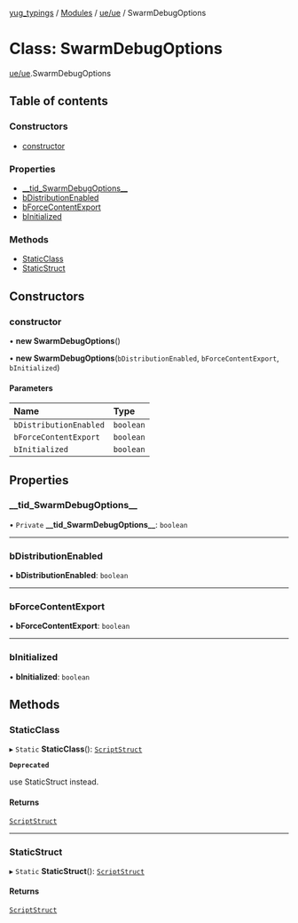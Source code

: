 [yug_typings](../README.md) / [Modules](../modules.md) / [ue/ue](../modules/ue_ue.md) / SwarmDebugOptions

# Class: SwarmDebugOptions

[ue/ue](../modules/ue_ue.md).SwarmDebugOptions

## Table of contents

### Constructors

- [constructor](ue_ue.SwarmDebugOptions.md#constructor)

### Properties

- [\_\_tid\_SwarmDebugOptions\_\_](ue_ue.SwarmDebugOptions.md#__tid_swarmdebugoptions__)
- [bDistributionEnabled](ue_ue.SwarmDebugOptions.md#bdistributionenabled)
- [bForceContentExport](ue_ue.SwarmDebugOptions.md#bforcecontentexport)
- [bInitialized](ue_ue.SwarmDebugOptions.md#binitialized)

### Methods

- [StaticClass](ue_ue.SwarmDebugOptions.md#staticclass)
- [StaticStruct](ue_ue.SwarmDebugOptions.md#staticstruct)

## Constructors

### constructor

• **new SwarmDebugOptions**()

• **new SwarmDebugOptions**(`bDistributionEnabled`, `bForceContentExport`, `bInitialized`)

#### Parameters

| Name | Type |
| :------ | :------ |
| `bDistributionEnabled` | `boolean` |
| `bForceContentExport` | `boolean` |
| `bInitialized` | `boolean` |

## Properties

### \_\_tid\_SwarmDebugOptions\_\_

• `Private` **\_\_tid\_SwarmDebugOptions\_\_**: `boolean`

___

### bDistributionEnabled

• **bDistributionEnabled**: `boolean`

___

### bForceContentExport

• **bForceContentExport**: `boolean`

___

### bInitialized

• **bInitialized**: `boolean`

## Methods

### StaticClass

▸ `Static` **StaticClass**(): [`ScriptStruct`](ue_ue.ScriptStruct.md)

**`Deprecated`**

use StaticStruct instead.

#### Returns

[`ScriptStruct`](ue_ue.ScriptStruct.md)

___

### StaticStruct

▸ `Static` **StaticStruct**(): [`ScriptStruct`](ue_ue.ScriptStruct.md)

#### Returns

[`ScriptStruct`](ue_ue.ScriptStruct.md)
